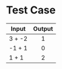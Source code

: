 # Test Case

| Input        | Output        |
| ------------ |:-------------:|
| 3 + -2       | 1             |
| -1 + 1       | 0             |
| 1 + 1        | 2             |
